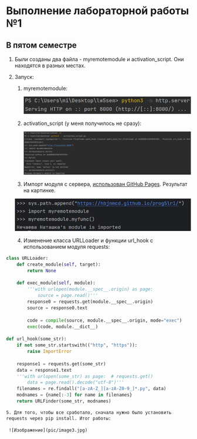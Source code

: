 # Выполнение лабораторной работы №1
## В пятом семестре

1. Были созданы два файла - myremotemodule и activation_script. Они находятся в разных местах.
2. Запуск:
    1. myremotemodule:

        ![Изображение](pic/image0.JPG)
    2. activation_script (у меня получилось не сразу):
  
       ![Изображение](pic/image.png)
    3. Импорт модуля с сервера, [использован GitHub Pages](https://github.com/hbjnmcd/prog5lr1/tree/main). Результат на картинке.

      ![Изображение](pic/image2.jpg)
   
    4. Изменение класса URLLoader и функции url_hook с использованием модуля requests:
```python
class URLLoader:
    def create_module(self, target):
        return None

    def exec_module(self, module):
        '''with urlopen(module.__spec__.origin) as page:
            source = page.read()'''
        response0 = requests.get(module.__spec__.origin)
        source = response0.text

        code = compile(source, module.__spec__.origin, mode="exec")
        exec(code, module.__dict__)

def url_hook(some_str):
    if not some_str.startswith(("http", "https")):
        raise ImportError

    response1 = requests.get(some_str)
    data = response1.text
    '''with urlopen(some_str) as page:  # requests.get()
        data = page.read().decode("utf-8")'''
    filenames = re.findall("[a-zA-Z_][a-zA-Z0-9_]*.py", data)
    modnames = {name[:-3] for name in filenames}
    return URLFinder(some_str, modnames)
```

    5. Для того, чтобы все сработало, сначала нужно было установить requests через pip install. Итог работы:
    
     ![Изображение](pic/image3.jpg)
